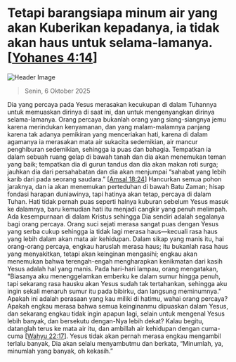 
# Tetapi barangsiapa minum air yang akan Kuberikan kepadanya, ia tidak akan haus untuk selama-lamanya. [[Yohanes 4:14](http://alkitab.sabda.org/?Yohanes%204:14)]

![Header Image](https://alkitab.app/slice/sunrise.jpg)

> Senin, 6 Oktober 2025

Dia yang percaya pada Yesus merasakan kecukupan di dalam Tuhannya untuk memuaskan dirinya di saat ini, dan untuk mengenyangkan dirinya selama-lamanya. Orang percaya bukanlah orang yang siang-siangnya jemu karena merindukan kenyamanan, dan yang malam-malamnya panjang karena tak adanya pemikiran yang menceriakan hati, karena di dalam agamanya ia merasakan mata air sukacita sedemikian, air mancur penghiburan sedemikian, sehingga ia puas dan bahagia. Tempatkan ia dalam sebuah ruang gelap di bawah tanah dan dia akan menemukan teman yang baik; tempatkan dia di gurun tandus dan dia akan makan roti surga; jauhkan dia dari persahabatan dan dia akan menjumpai “sahabat yang lebih karib dari pada seorang saudara.” [[Amsal 18:24](http://alkitab.sabda.org/?Amsal%2018:24)] Hancurkan semua pohon jaraknya, dan ia akan menemukan perteduhan di bawah Batu Zaman; hisap fondasi harapan duniawinya, tapi hatinya akan tetap, percaya di dalam Tuhan. Hati tidak pernah puas seperti halnya kuburan sebelum Yesus masuk ke dalamnya, baru kemudian hati itu menjadi cangkir yang penuh melimpah. Ada kesempurnaan di dalam Kristus sehingga Dia sendiri adalah segalanya bagi orang percaya. Orang suci sejati merasa sangat puas dengan Yesus yang serba cukup sehingga ia tidak lagi merasa haus—kecuali rasa haus yang lebih dalam akan mata air kehidupan. Dalam sikap yang manis itu, hai orang-orang percaya, engkau haruslah merasa haus; itu bukanlah rasa haus yang menyakitkan, tetapi akan keinginan mengasihi; engkau akan menemukan bahwa terengah-engah mengharapkan kenikmatan dari kasih Yesus adalah hal yang manis. Pada hari-hari lampau, orang mengatakan, "Biasanya aku menenggelamkan emberku ke dalam sumur hingga penuh, tapi sekarang rasa hausku akan Yesus sudah tak tertahankan, sehingga aku ingin sekali menaruh sumur itu pada bibirku, dan langsung meminumnya." Apakah ini adalah perasaan yang kau miliki di hatimu, wahai orang percaya? Apakah engkau merasa bahwa semua keinginanmu dipuaskan dalam Yesus, dan sekarang engkau tidak ingin apapun lagi, selain untuk mengenal Yesus lebih banyak, dan bersekutu dengan-Nya lebih dekat? Kalau begitu, datanglah terus ke mata air itu, dan ambillah air kehidupan dengan cuma-cuma [[Wahyu 22:17](http://alkitab.sabda.org/?Wahyu%2022:17)]. Yesus tidak akan pernah merasa engkau mengambil terlalu banyak, Dia akan selalu menyambutmu dan berkata, “Minumlah, ya, minumlah yang banyak, oh kekasih.”
    